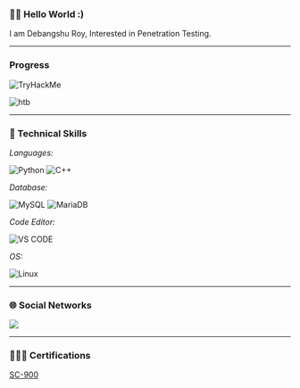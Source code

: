 ### 👋🏻 Hello World :)  

I am Debangshu Roy, Interested in Penetration Testing.  

---  

### Progress  

<img src="https://tryhackme-badges.s3.amazonaws.com/Debangshu.png" alt="TryHackMe">  

![htb](https://github.com/Debang5hu/Debang5hu/assets/114200360/59e4f96f-8d68-4164-b830-2711e5e592cd)   

---  

### 💼 Technical Skills

*Languages:*  

![Python](https://img.shields.io/badge/python-3670A0?style=for-the-badge&logo=python&logoColor=ffdd54)  ![C++](https://img.shields.io/badge/c++-%2300599C.svg?style=for-the-badge&logo=c%2B%2B&logoColor=white)  

*Database:*  

![MySQL](https://img.shields.io/badge/mysql-%2300f.svg?style=for-the-badge&logo=mysql&logoColor=white)  ![MariaDB](https://img.shields.io/badge/MariaDB-003545?style=for-the-badge&logo=mariadb&logoColor=white)  

*Code Editor:*  

![VS CODE](https://img.shields.io/badge/Visual_Studio_Code-0078D4?style=for-the-badge&logo=visual%20studio%20code&logoColor=white)  

*OS:*  

![Linux](https://img.shields.io/badge/Linux-FCC624?style=for-the-badge&logo=linux&logoColor=black)  

---  

### 🌐 Social Networks  

<p align="left">
<a href="https://linkedin.com/in/debangshu-roy-773827254" target="blank">  <img align="center" src="https://img.shields.io/badge/LinkedIn-0077B5?style=for-the-badge&logo=linkedin&logoColor=white"/></a>
</p>

---  

### 👨🏻‍🎓 Certifications  

<a href="https://www.credly.com/badges/15e9cb4a-74d9-4a6b-aed6-75d4e1ad52d8/public_url" >SC-900</a>

